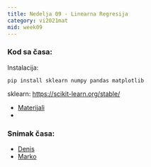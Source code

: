 ```yaml
---
title: Nedelja 09 - Linearna Regresija
category: vi2021mat
mid: week09
---
```


### Kod sa časa:

Instalacija:  
```
pip install sklearn numpy pandas matplotlib
```

sklearn:  https://scikit-learn.org/stable/  



- <a target="_blank" href="https://github.com/matfvi/vi/tree/master/2021.2022/09_regresija">Materijali</a>
- 
### Snimak časa:
  - <a target="_blank" href="#">Denis</a>
  - <a target="_blank" href="https://youtu.be/J3hsAif-zLg">Marko</a>

